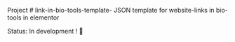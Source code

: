 Project # link-in-bio-tools-template-
JSON template for website-links in bio-tools in elementor

Status: In development ! 🚧
